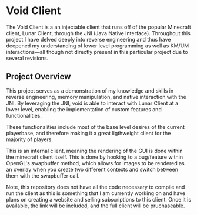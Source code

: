 # Void Client

The Void Client is a an injectable client that runs off of the popular Minecraft client, Lunar Client, through the JNI (Java Native Interface). Throughout this project I have delved deeply into reverse engineering and thus have deepened my understanding of lower level programming as well as KM/UM interactions—all though not directly present in this particular project due to several revisions. 

## Project Overview

This project serves as a demonstration of my knowledge and skills in reverse engineering, memory manipulation, and native interaction with the JNI. By leveraging the JNI, void is able to interact with Lunar Client at a lower level, enabling the implementation of custom features and functionalities.

These functionalities include most of the base level desires of the current playerbase, and therefore making it a great ligthweight client for the majority of players. 

This is an internal client, meaning the rendering of the GUI is done within the minecraft client itself. This is done by hooking to a bug/feature within OpenGL's swapbuffer method, which allows for images to be rendered as an overlay when you create two different contexts and switch between them with the swapbuffer call. 

Note, this repository does not have all the code necessary to compile and run the client as this is something that I am currently working on and have plans on creating a website and selling subscriptions to this client. Once it is available, the link will be included, and the full client will be pruchaseable. 
